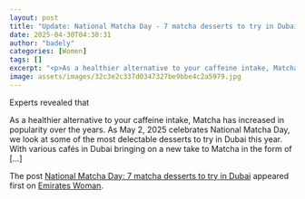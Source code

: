```yaml
---
layout: post
title: "Update: National Matcha Day - 7 matcha desserts to try in Dubai"
date: 2025-04-30T04:30:31
author: "badely"
categories: [Women]
tags: []
excerpt: "<p>As a healthier alternative to your caffeine intake, Matcha has increased in popularity over the years. As May 2, 2025 celebrates National Matcha Da"
image: assets/images/32c3e2c337d0347327be9bbe4c2a5979.jpg
---
```


Experts revealed that <p>As a healthier alternative to your caffeine intake, Matcha has increased in popularity over the years. As May 2, 2025 celebrates National Matcha Day, we look at some of the most delectable desserts to try in Dubai this year. With various cafés in Dubai bringing on a new take to Matcha in the form of [&#8230;]</p>
<p>The post <a href="https://emirateswoman.com/national-matcha-day-7-matcha-desserts-to-try-in-dubai/" rel="nofollow">National Matcha Day: 7 matcha desserts to try in Dubai</a> appeared first on <a href="https://emirateswoman.com" rel="nofollow">Emirates Woman</a>.</p>


